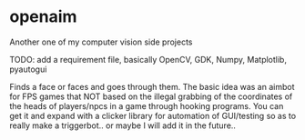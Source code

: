 # openaim
Another one of my computer vision side projects

TODO: add a requirement file, basically OpenCV, GDK, Numpy, Matplotlib, pyautogui



Finds a face or faces and goes through them. The basic idea was an aimbot for FPS games that NOT based on the illegal grabbing of the coordinates of the heads of players/npcs in a game through hooking programs. You can get it and expand with a clicker library for automation of GUI/testing so as to really make a triggerbot.. or maybe I will add it in the future..
